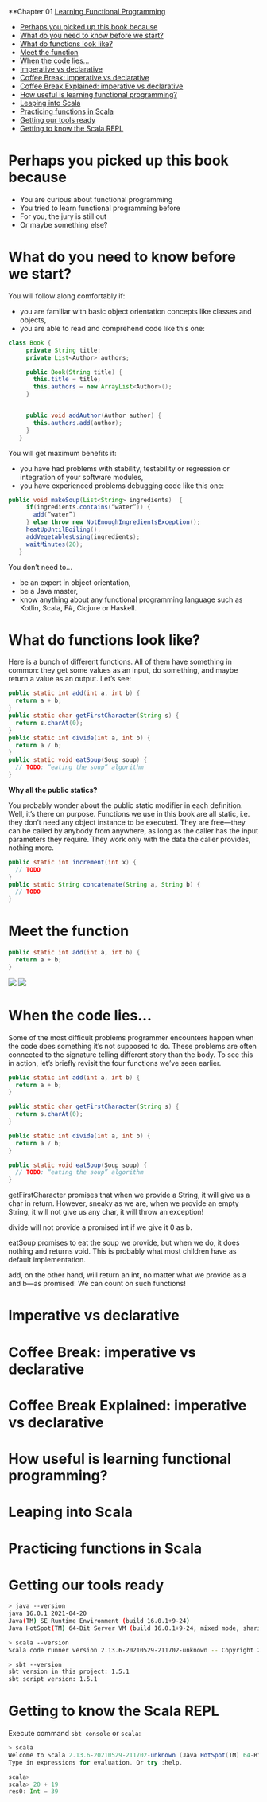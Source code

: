 \*\*Chapter 01 [Learning Functional Programming](https://livebook.manning.com/book/grokking-functional-programming/chapter-1)

- [Perhaps you picked up this book because](#perhaps-you-picked-up-this-book-because)
- [What do you need to know before we start?](#what-do-you-need-to-know-before-we-start)
- [What do functions look like?](#what-do-functions-look-like)
- [Meet the function](#meet-the-function)
- [When the code lies...](#when-the-code-lies)
- [Imperative vs declarative](#imperative-vs-declarative)
- [Coffee Break: imperative vs declarative](#coffee-break-imperative-vs-declarative)
- [Coffee Break Explained: imperative vs declarative](#coffee-break-explained-imperative-vs-declarative)
- [How useful is learning functional programming?](#how-useful-is-learning-functional-programming)
- [Leaping into Scala](#leaping-into-scala)
- [Practicing functions in Scala](#practicing-functions-in-scala)
- [Getting our tools ready](#getting-our-tools-ready)
- [Getting to know the Scala REPL](#getting-to-know-the-scala-repl)

# Perhaps you picked up this book because

- You are curious about functional programming
- You tried to learn functional programming before
- For you, the jury is still out
- Or maybe something else?

# What do you need to know before we start?

You will follow along comfortably if:

- you are familiar with basic object orientation concepts like classes and objects,
- you are able to read and comprehend code like this one:

```java
class Book {
     private String title;
     private List<Author> authors;

     public Book(String title) {
       this.title = title;
       this.authors = new ArrayList<Author>();
     }


     public void addAuthor(Author author) {
       this.authors.add(author);
     }
   }
```

You will get maximum benefits if:

- you have had problems with stability, testability or regression or integration of your software modules,
- you have experienced problems debugging code like this one:

```java
public void makeSoup(List<String> ingredients)  {
     if(ingredients.contains(“water”)) {
       add(“water”)
     } else throw new NotEnoughIngredientsException();
     heatUpUntilBoiling();
     addVegetablesUsing(ingredients);
     waitMinutes(20);
   }
```

You don’t need to...

- be an expert in object orientation,
- be a Java master,
- know anything about any functional programming language such as Kotlin, Scala, F#, Clojure or Haskell.

# What do functions look like?

Here is a bunch of different functions. All of them have something in common: they get some values as an input, do something, and maybe return a value as an output. Let’s see:

```java
public static int add(int a, int b) {
  return a + b;
}
public static char getFirstCharacter(String s) {
  return s.charAt(0);
}
public static int divide(int a, int b) {
  return a / b;
}
public static void eatSoup(Soup soup) {
  // TODO: “eating the soup” algorithm
}
```

**Why all the public statics?**

You probably wonder about the public static modifier in each definition. Well, it’s there on purpose. Functions we use in this book are all static, i.e. they don’t need any object instance to be executed. They are free—they can be called by anybody from anywhere, as long as the caller has the input parameters they require. They work only with the data the caller provides, nothing more.

```java
public static int increment(int x) {
  // TODO
}
public static String concatenate(String a, String b) {
  // TODO
}
```

# Meet the function

```java
public static int add(int a, int b) {
  return a + b;
}
```

![](https://drek4537l1klr.cloudfront.net/khan/v-14/Figures/01_01.png)
![](https://drek4537l1klr.cloudfront.net/khan/v-14/Figures/01_02.png)

# When the code lies...

Some of the most difficult problems programmer encounters happen when the code does something it’s not supposed to do. These problems are often connected to the signature telling different story than the body. To see this in action, let’s briefly revisit the four functions we’ve seen earlier.

```java
public static int add(int a, int b) {
  return a + b;
}
```

```java
public static char getFirstCharacter(String s) {
  return s.charAt(0);
}
```

```java
public static int divide(int a, int b) {
  return a / b;
}
```

```java
public static void eatSoup(Soup soup) {
  // TODO: “eating the soup” algorithm
}
```

getFirstCharacter promises that when we provide a String, it will give us a char in return. However, sneaky as we are, when we provide an empty String, it will not give us any char, it will throw an exception!

divide will not provide a promised int if we give it 0 as b.

eatSoup promises to eat the soup we provide, but when we do, it does nothing and returns void. This is probably what most children have as default implementation.

add, on the other hand, will return an int, no matter what we provide as a and b—as promised! We can count on such functions!

# Imperative vs declarative

# Coffee Break: imperative vs declarative

# Coffee Break Explained: imperative vs declarative

# How useful is learning functional programming?

# Leaping into Scala

# Practicing functions in Scala

# Getting our tools ready

```sh
> java --version
java 16.0.1 2021-04-20
Java(TM) SE Runtime Environment (build 16.0.1+9-24)
Java HotSpot(TM) 64-Bit Server VM (build 16.0.1+9-24, mixed mode, sharing)
```

```sh
> scala --version
Scala code runner version 2.13.6-20210529-211702-unknown -- Copyright 2002-2021, LAMP/EPFL and Lightbend, Inc.
```

```sh
> sbt --version
sbt version in this project: 1.5.1
sbt script version: 1.5.1
```

# Getting to know the Scala REPL

Execute command `sbt console` or `scala`:

```scala
> scala
Welcome to Scala 2.13.6-20210529-211702-unknown (Java HotSpot(TM) 64-Bit Server VM, Java 16.0.1).
Type in expressions for evaluation. Or try :help.

scala>
scala> 20 + 19
res0: Int = 39
```